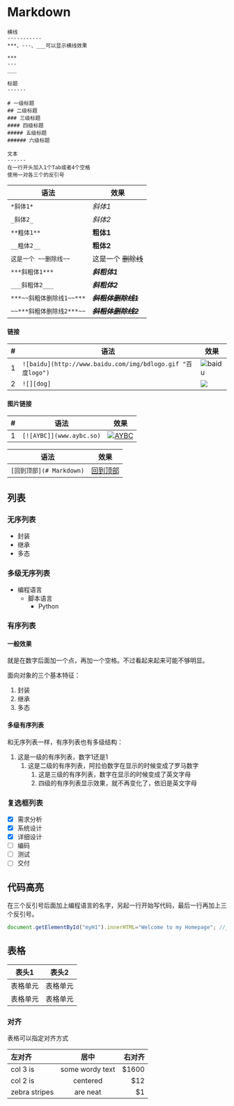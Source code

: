 # Markdown

```
横线
-----------
***、---、___可以显示横线效果

***
---
___
```

```
标题
------

# 一级标题
## 二级标题
### 三级标题
#### 四级标题
##### 五级标题
###### 六级标题
```

```
文本
------
在一行开头加入1个Tab或者4个空格
使用一对各三个的反引号

```
|语法|效果|
|----|-----
|`*斜体1*`|*斜体1*
|`_斜体2_`|_斜体2_
|`**粗体1**`|**粗体1**
|`__粗体2__`|__粗体2__
|`这是一个 ~~删除线~~`|这是一个 ~~删除线~~
|`***斜粗体1***`|***斜粗体1***
|`___斜粗体2___`|___斜粗体2___
|`***~~斜粗体删除线1~~***`|***~~斜粗体删除线1~~***
|`~~***斜粗体删除线2***~~`|~~***斜粗体删除线2***~~

#### 链接
|#|语法|效果|
|---|---|----
|1|`![baidu](http://www.baidu.com/img/bdlogo.gif "百度logo")`|![baidu](http://www.baidu.com/img/bdlogo.gif "百度logo")
|2|`![][dog]`|![][dog]

#### 图片链接
|#|语法|效果|
|---|----|:---:
|1|`[![AYBC]](www.aybc.so)`|[![AYBC]](www.aybc.so)

|语法|效果|
|---|---
|`[回到顶部](# Markdown)`|[回到顶部](#Markdown)

## 列表
### 无序列表
* 封装
* 继承
* 多态


### 多级无序列表
* 编程语言
    * 脚本语言
        * Python

### 有序列表
#### 一般效果
就是在数字后面加一个点，再加一个空格。不过看起来起来可能不够明显。 

面向对象的三个基本特征：

1. 封装
2. 继承
3. 多态


#### 多级有序列表
和无序列表一样，有序列表也有多级结构：  

1. 这是一级的有序列表，数字1还是1
   1. 这是二级的有序列表，阿拉伯数字在显示的时候变成了罗马数字
      1. 这是三级的有序列表，数字在显示的时候变成了英文字母
	    1. 四级的有序列表显示效果，就不再变化了，依旧是英文字母

### 复选框列表
- [x] 需求分析
- [x] 系统设计
- [x] 详细设计
- [ ] 编码
- [ ] 测试
- [ ] 交付

代码高亮
----------
在三个反引号后面加上编程语言的名字，另起一行开始写代码，最后一行再加上三个反引号。
```javascript
document.getElementById("myH1").innerHTML="Welcome to my Homepage"; //javascipt
```

表格
--------

表头1  | 表头2
--------- | --------
表格单元  | 表格单元 
表格单元  | 表格单元 

### 对齐
表格可以指定对齐方式

| 左对齐 | 居中  | 右对齐 |
| :------------ |:---------------:| -----:|
| col 3 is      | some wordy text | $1600 |
| col 2 is      | centered        |   $12 |
| zebra stripes | are neat        |    $1 |

[dog]:http://tse3.mm.bing.net/th?id=OIP.mUHYPY3kS0JapST2zNFhYQEsEs&pid=15.1
[AYBC]:http://www.aybc.so/new-aybcWebSite/dist/logo.png?9e259f6d0e0fcc145418ff121c1fa09c 